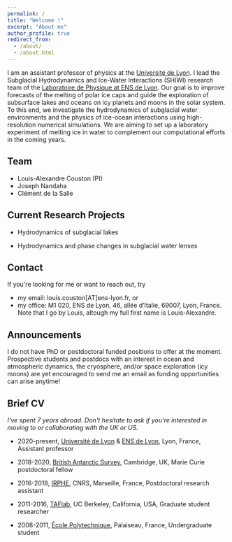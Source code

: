 ```yaml
---
permalink: /
title: "Welcome !"
excerpt: "About me"
author_profile: true
redirect_from: 
  - /about/
  - /about.html
---
```


I am an assistant professor of physics at the [Université de Lyon](https://fst-physique.univ-lyon1.fr/). I lead the Subglacial Hydrodynamics and Ice-Water Interactions (SHIWI) research team of the [Laboratoire de Physique at ENS de Lyon](http://www.ens-lyon.fr/PHYSIQUE). 
Our goal is to improve forecasts of the melting of polar ice caps and guide the exploration of subsurface lakes and oceans on icy planets and moons in the solar system. To this end, we investigate the hydrodynamics of subglacial water environments and the physics of ice-ocean interactions using high-resolution numerical simulations. We are aiming to set up a laboratory experiment of melting ice in water to complement our computational efforts in the coming years. 

Team
------
* Louis-Alexandre Couston (PI)
* Joseph Nandaha
* Clément de la Salle 

Current Research Projects
------
* Hydrodynamics of subglacial lakes 

* Hydrodynamics and phase changes in subglacial water lenses

Contact
------
If you're looking for me or want to reach out, try
* my email: louis.couston[AT]ens-lyon.fr, or 
* my office: M1 020, ENS de Lyon, 46, allée d’Italie, 69007, Lyon, France. 
Note that I go by Louis, altough my full first name is Louis-Alexandre.

Announcements
------
I do not have PhD or postdoctoral funded positions to offer at the moment.
Prospective students and postdocs with an interest in ocean and atmospheric dynamics, the cryosphere, and/or space exploration (icy moons) are yet encouraged to send me an email as funding opportunities can arise anytime!


Brief CV
------
*I've spent 7 years abroad. Don't hesitate to ask if you're interested in moving to or collaborating with the UK or US.*

* 2020-present, [Université de Lyon](https://fst-physique.univ-lyon1.fr/) & [ENS de Lyon](http://www.ens-lyon.fr/PHYSIQUE), Lyon, France, Assistant professor

* 2018-2020, [British Antarctic Survey](https://www.bas.ac.uk/for-staff/), Cambridge, UK, Marie Curie postdoctoral fellow

* 2016-2018, [IRPHE](https://irphe.univ-amu.fr/en), CNRS, Marseille, France, Postdoctoral research assistant

* 2011-2016, [TAFlab](https://taflab.berkeley.edu/), UC Berkeley, California, USA, Graduate student researcher

* 2008-2011, [École Polytechnique](https://www.polytechnique.edu/en), Palaiseau, France, Undergraduate student


<!-- ![Graphical abstract of our last paper](/images/graphical_abstract.jpg) -->



